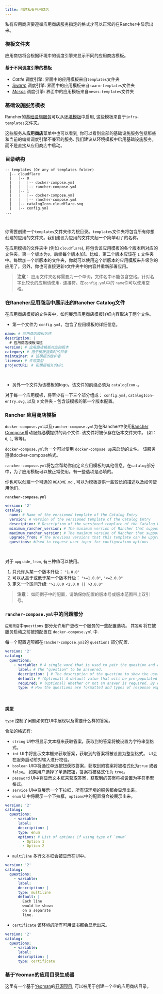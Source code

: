 ```yaml
---
title: 创建私有应用商店
---
```


私有应用商店要遵循应用商店服务指定的格式才可以正常的在Rancher中显示出来。

### 模板文件夹

应用商店将会根据环境中的调度引擎来显示不同的应用商店模板。

#### 基于不同调度引擎的模板

* _Cattle_ 调度引擎: 界面中的应用模板来自`templates`文件夹
* _[Swarm]({{site.baseurl}}/rancher/{{page.version}}/{{page.lang}}/swarm/)_ 调度引擎: 界面中的应用模板来自`swarm-templates`文件夹
* _[Mesos]({{site.baseurl}}/rancher/{{page.version}}/{{page.lang}}/mesos/)_ 调度引擎: 界面中的应用模板来自`mesos-templates`文件夹

### 基础设施服务模板

Rancher的[基础设施服务]({{site.baseurl}}/rancher/{{page.version}}/{{page.lang}}/rancher-services/)可以从[环境模板]({{site.baseurl}}/rancher/{{page.version}}/{{page.lang}}/environments/#什么是环境模版)中启用, 这些模板来自于`infra-templates`文件夹。

这些服务从**应用商店**菜单中也可以看到, 你可以看到全部的基础设施服务包括那些和当前的编排调度引擎不兼容的服务. 我们建议从环境模板中启用基础设施服务，而不是直接从应用商店中启动。

### 目录结构

```
-- templates (Or any of templates folder)
  |-- cloudflare
  |   |-- 0
  |   |   |-- docker-compose.yml
  |   |   |-- rancher-compose.yml
  |   |-- 1
  |   |   |-- docker-compose.yml
  |   |   |-- rancher-compose.yml
  |   |-- catalogIcon-cloudflare.svg
  |   |-- config.yml
...
```
<br>

你需要创建一个`templates`文件夹作为根目录。`templates`文件夹将包含所有你想创建的应用的文件夹。我们建议为应用的文件夹起一个简单明了的名称。

在应用模板的文件夹中 (例如 `cloudflare`), 将包含该应用模板的各个版本所对应的文件夹。第一个版本为`0`，后续每个版本加1。比如，第二个版本应该在 `1` 文件夹中。每增加一个新版本的文件夹，你就可以使用这个新版本的应用模版来升级你的应用了。另外，你也可直接更新`0`文件夹中的内容并重新部署应用。

> **注意：** 应用文件夹名称需要为一个单词，文件名中不能包含空格。针对名字比较长的应用请使用`-` 连接符。在`config.yml`中的 `name`你可以使用空格。

### 在Rancher应用商店中展示出的Rancher Catalog文件

在应用商店模板的文件夹中，如何展示应用商店模板详细内容取决于两个文件。

* 第一个文件为 `config.yml`，包含了应用模板的详细信息。

```yaml
name: # 应用商店模板名称
description: |
  # 应用商店模板描述
version: # 应用商店模板对应的版本
category: # 用于模板搜索时的目录
maintainer: # 该模板的维护者
license: # 许可类型
projectURL: # 和模板相关的URL
```
<br>

* 另外一个文件为该模板的logo。该文件的前缀必须为 `catalogIcon-`。

对于每一个应用模板，将至少有一下三个部分组成： `config.yml`, `catalogIcon-entry.svg`, 以及 `0` 文件夹 - 包含该模板的第一个版本配置。

### Rancher 应用商店模板

 `docker-compose.yml`以及`rancher-compose.yml`为在Rancher中使用[Rancher Compose]({{site.baseurl}}/rancher/{{page.version}}/{{page.lang}}/cattle/adding-services/#使用-rancher-compose-添加服务)启动服务**必须**提供的两个文件. 该文件将被保存在版本文件夹中。 (如： `0`, `1`, 等等)。

 `docker-compose.yml`为一个可以使用 `docker-compose up`来启动的文件。 该服务遵循docker-compose格式。

 `rancher-compose.yml`将包含帮助你自定义应用模板的其他信息。在`catalog`部分中，为了应用模板可以被正常使用，有一些选项是必填的。

你也可以创建一个可选的 `README.md` , 可以为模板提供一些较长的描述以及如何使用他们。

**`rancher-compose.yml`**

```yaml
version: '2'
catalog:
  name: # Name of the versioned template of the Catalog Entry
  version: # Version of the versioned template of the Catalog Entry
  description: # Description of the versioned template of the Catalog Entry
  minimum_rancher_version: # The minimum version of Rancher that supports the template, v1.0.1 and 1.0.1 are acceptable inputs
  maximum_rancher_version: # The maximum version of Rancher that supports the template, v1.0.1 and 1.0.1 are acceptable inputs
  upgrade_from: # The previous versions that this template can be upgraded from
  questions: #Used to request user input for configuration options
```
<br>

对于 `upgrade_from`, 有三种值可以使用。

1. 只允许从某一个版本升级： `"1.0.0"`
2. 可以从高于或低于某一个版本升级： `">=1.0.0"`, `"<=2.0.0"`
3. 定义一个[区间升级](https://github.com/blang/semver#ranges): `">1.0.0 <2.0.0 || >3.0.0"`

> **注意：** 如同例子中的配置，请确保你配置的版本号或版本范围带上双引号。

### `rancher-compose.yml`中的问题部分

 `应用商店`中`questions` 部分允许用户更改一个服务的一些配置选项。 其`答案` 将在被服务启动之前被预配置在 `docker-compose.yml` 中.

每一个配置选项都在`rancher-compose.yml`的 `questions` 部分配置.

```yaml
version: '2'
catalog:
  questions:
    - variable: # A single word that is used to pair the question and answer.
      label: # The "question" to be answered.
      description: | # The description of the question to show the user how to answer the question.
      default: # (Optional) A default value that will be pre-populated into the UI
      required: # (Optional) Whether or not an answer is required. By default, it's considered `false`.
      type: # How the questions are formatted and types of response expected
```
<br>

#### 类型

 `type` 控制了问题如何在UI中展现以及需要什么样的答案。

合法的格式有:

* `string` UI中将显示文本框来获取答案，获取到的答案将被设置为字符串型格式。
* `int` UI中将显示文本框来获取答案，获取到的答案将被设置为整型格式。 UI会在服务启动前对输入进行校验。
* `boolean` UI中将通过单选按钮获取答案，获取到的答案将被格式化为`true` 或者 `false`。 如果用户选择了单选按钮，答案将被格式化为 `true`。
* `password` UI中将显示文本框来获取答案，获取到的答案将被设置为字符串型格式。
* `service` UI中将展示一个下拉框，所有该环境的服务都会显示出来。
* `enum` UI中将展示一个下拉框，`options`中的配置将会被展示出来。

```yaml
version: '2'
catalog:
  questions:
    - variable:
      label:
      description: |
      type: enum
      options: # List of options if using type of `enum`
        - Option 1
        - Option 2
```

* `multiline` 多行文本框会被显示在UI中。

```yaml
version: '2'
catalog:
  questions:
    - variable:
      label:
      description: |
      type: multiline
      default: |
        Each line
        would be shown
        on a separate
        line.
```

* `certificate` 该环境的所有可用证书都会显示出来。

```yaml
version: '2'
catalog:
  questions:
    - variable:
      label:
      description: |
      type: certificate
```

### 基于Yeoman的应用目录生成器

这里有一个基于[Yeoman](http://yeoman.io/)的[开源项目](https://github.com/slashgear/generator-rancher-catalog), 可以被用于创建一个空的应用商店目录。
